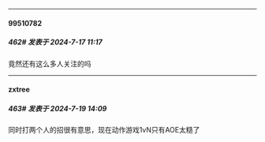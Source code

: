 ﻿
*****

####  99510782  
##### 462#       发表于 2024-7-17 11:17

竟然还有这么多人关注的吗  


*****

####  zxtree  
##### 463#       发表于 2024-7-19 14:09

同时打两个人的招很有意思，现在动作游戏1vN只有AOE太糙了

